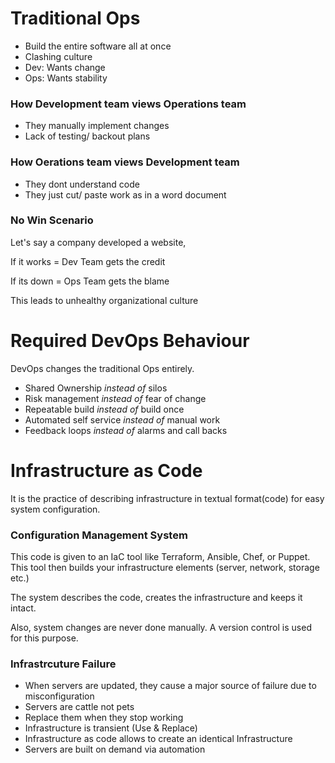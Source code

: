 # Traditional Ops
- Build the entire software all at once
- Clashing culture
- Dev: Wants change
- Ops: Wants stability

### How Development team views Operations team
- They manually implement changes
- Lack of testing/ backout plans

### How Oerations team views Development team
- They dont understand code
- They just cut/ paste work as in a word document

### No Win  Scenario
Let's say a company developed a website,
     
   If it works = Dev Team gets the credit
   
   If its down = Ops Team gets the blame

This leads to unhealthy organizational culture

# Required DevOps Behaviour

DevOps changes the traditional Ops entirely.

- Shared Ownership _instead of_ silos
- Risk management _instead of_ fear of change
- Repeatable build _instead of_ build once
- Automated self service _instead of_ manual work
- Feedback loops _instead of_ alarms and call backs

# Infrastructure as Code
It is the practice of describing infrastructure in textual format(code) for easy system configuration. 

### Configuration Management System
This code is given to an IaC tool like Terraform, Ansible, Chef, or Puppet. This tool then builds your infrastructure elements (server, network, storage etc.)

The system describes the code, creates the infrastructure and keeps it intact.

Also, system changes are never done manually. A version control is used for this purpose.

### Infrastrcuture Failure

- When servers are updated, they cause a major source of failure due to misconfiguration
- Servers are cattle not pets
- Replace them when they stop working
- Infrastructure is transient (Use & Replace)
- Infrastructure as code allows to create an identical Infrastructure
- Servers are built on demand via automation 


